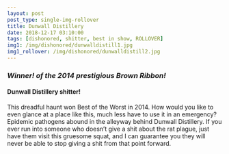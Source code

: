 ```yaml
---
layout: post
post_type: single-img-rollover
title: Dunwall Distillery
date: 2018-12-17 03:10:00
tags: [dishonored, shitter, best in show, ROLLOVER]
img1: /img/dishonored/dunwalldistill1.jpg
img1_rollover: /img/dishonored/dunwalldistill2.jpg
---
```

### *Winner! of the 2014 prestigious Brown Ribbon!*
#### Dunwall Distillery shitter!

This dreadful haunt won Best of the Worst in 2014. How would you like to even glance at a place like this, much less have to use it in an emergency? Epidemic pathogens abound in the alleyway behind Dunwall Distillery. If you ever run into someone who doesn’t give a shit about the rat plague, just have them visit this gruesome squat, and I can guarantee you they will never be able to stop giving a shit from that point forward.
